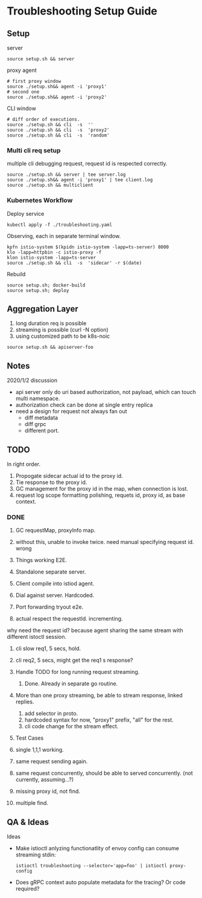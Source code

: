 # Troubleshooting Setup Guide


## Setup

server

```shell
source setup.sh && server
```

proxy agent

```shell
# first proxy window
source ./setup.sh&& agent -i 'proxy1'
# second one
source ./setup.sh&& agent -i 'proxy2'
```

CLI window

```shell
# diff order of executions.
source ./setup.sh && cli  -s  ''
source ./setup.sh && cli  -s  'proxy2'
source ./setup.sh && cli  -s  'random'
```

### Multi cli req setup

multiple cli debugging request, request id is respected correctly.

```shell
source ./setup.sh && server | tee server.log
source ./setup.sh&& agent -i 'proxy1' | tee client.log
source ./setup.sh && multiclient
```

### Kubernetes Workflow

Deploy service

```shell
kubectl apply -f ./troubleshooting.yaml
```

Observing, each in separate terminal window.

```shell
kpfn istio-system $(kpidn istio-system -lapp=ts-server) 8000
klo -lapp=httpbin -c istio-proxy -f
klon istio-system -lapp=ts-server
source ./setup.sh && cli  -s  'sidecar' -r $(date)
```

Rebuild

```shell
source setup.sh; docker-build
source setup.sh; deploy
```

## Aggregation Layer

1. long duration req is possible
1. streaming is possible (curl -N option)
1. using customized path to be k8s-noic

```shell
source setup.sh && apiserver-foo
 ```


## Notes

2020/1/2 discussion

- api server only do uri based authorization, not payload, which can touch multi namespace.
- authorization check can be done at single entry replica
- need a design for request not always fan out
  - diff metadata
  - diff grpc
  - different port.

## TODO

In right order.

1. Propogate sidecar actual id to the proxy id.
1. Tie response to the proxy id.
1. GC management for the proxy id in the map, when connection is lost.
1. request log scope formatting polishing, requets id, proxy id, as base context.

### DONE

1. GC requestMap, proxyInfo map.
  1. without this, unable to invoke twice. need manual specifying request id. wrong

1. Things working E2E.
  1. Standalone separate server.
  1. Client compile into istiod agent.
  1. Dial against server. Hardcoded.
  1. Port forwarding tryout e2e.

1. actual respect the requestId. incrementing.

why need the request id? because agent sharing the same stream with different istoctl session.
  1. cli slow req1, 5 secs, hold.
  1. cli req2, 5 secs, might get the req1 s response?

1. Handle TODO for long running request streaming.
   1. Done. Already in separate go routine.
1. More than one proxy streaming, be able to stream response, linked replies.
   1. add selector in proto.
   1. hardcoded syntax for now, "proxy1" prefix, "all" for the rest.
   1. cli code change for the stream effect.

1. Test Cases
  1. single 1,1,1 working.
  1. same request sending again.
  1. same request concurrently, should be able to served concurrently. (not currently, assuming...?)
  1. missing proxy id, not find.
  1. multiple find.


## QA & Ideas

Ideas

- Make istioctl anlyzing functionatlity of envoy config can consume streaming stdin:

  ```shell
  istioctl troubleshooting --selector='app=foo' | istioctl proxy-config
  ```

- Does gRPC context auto populate metadata for the tracing? Or code required?
